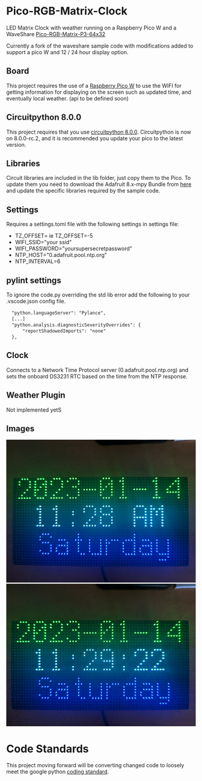 # Pico-RGB-Matrix-Clock
LED Matrix Clock with weather running on a Raspberry Pico W and a WaveShare [Pico-RGB-Matrix-P3-64x32](https://www.waveshare.com/wiki/Pico-RGB-Matrix-P3-64x32)

Currently a fork of the waveshare sample code with modifications added to support a pico W and 12 / 24 hour display option.

## Board
This project requires the use of a [Raspberry Pico W](https://www.raspberrypi.com/products/raspberry-pi-pico/) to use the WIFI for getting information for displaying on the screen such as updated time, and eventually local weather. (api to be defined soon)

## Circuitpython 8.0.0
This project requires that you use [circuitpython 8.0.0](https://circuitpython.org/board/raspberry_pi_pico_w/). Circuitpython is now on 8.0.0-rc.2, and it is recommended you update your pico to the latest version.

## Libraries
Circuit libraries are included in the lib folder, just copy them to the Pico. To update them you need to download the Adafruit 8.x-mpy Bundle from [here](https://circuitpython.org/libraries) and update the specific libraries required by the sample code. 

## Settings
Requires a settings.toml file with the following settings in settings file:
* TZ_OFFSET=<timezone offset> ie TZ_OFFSET=-5
* WIFI_SSID="your ssid"
* WIFI_PASSWORD="yoursupersecretpassword"
* NTP_HOST="0.adafruit.pool.ntp.org"
* NTP_INTERVAL=6  

## pylint settings
To ignore the code.py overriding the std lib error add the following
to your .vscode.json config file.
```
  "python.languageServer": "Pylance",
  [...]
  "python.analysis.diagnosticSeverityOverrides": {
      "reportShadowedImports": "none"
  },
```

## Clock
Connects to a Network Time Protocol server (0.adafruit.pool.ntp.org) and sets the onboard DS3231 RTC based on the time from the NTP response.

## Weather Plugin
Not implemented yetS

## Images
![figure 1](/images/12hr.jpg)
![figure 2](/images/24hr.jpg)

# Code Standards
This project moving forward will be converting changed code to loosely meet the
google python [coding standard](https://google.github.io/styleguide/pyguide.html#316-naming). 
